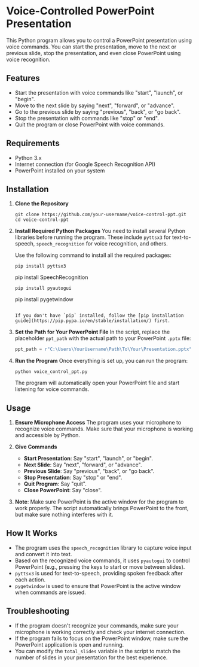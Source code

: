 # Voice-Controlled PowerPoint Presentation

This Python program allows you to control a PowerPoint presentation using voice commands. You can start the presentation, move to the next or previous slide, stop the presentation, and even close PowerPoint using voice recognition.

## Features

- Start the presentation with voice commands like "start", "launch", or "begin".
- Move to the next slide by saying "next", "forward", or "advance".
- Go to the previous slide by saying "previous", "back", or "go back".
- Stop the presentation with commands like "stop" or "end".
- Quit the program or close PowerPoint with voice commands.

## Requirements

- Python 3.x
- Internet connection (for Google Speech Recognition API)
- PowerPoint installed on your system

## Installation

1. **Clone the Repository**
   ```
   git clone https://github.com/your-username/voice-control-ppt.git
   cd voice-control-ppt
   ```

2. **Install Required Python Packages**
   You need to install several Python libraries before running the program. These include `pyttsx3` for text-to-speech, `speech_recognition` for voice recognition, and others.

   Use the following command to install all the required packages:

   ```
   pip install pyttsx3
    ```
   pip install SpeechRecognition
    ```
   pip install pyautogui
    ```
   pip install pygetwindow
   ```

   If you don't have `pip` installed, follow the [pip installation guide](https://pip.pypa.io/en/stable/installation/) first.

4. **Set the Path for Your PowerPoint File**
   In the script, replace the placeholder `ppt_path` with the actual path to your PowerPoint `.pptx` file:

   ```python
   ppt_path = r"C:\Users\YourUsername\Path\To\Your\Presentation.pptx"
   ```

5. **Run the Program**
   Once everything is set up, you can run the program:

   ```
   python voice_control_ppt.py
   ```

   The program will automatically open your PowerPoint file and start listening for voice commands.

## Usage

1. **Ensure Microphone Access**
   The program uses your microphone to recognize voice commands. Make sure that your microphone is working and accessible by Python.

2. **Give Commands**
   - **Start Presentation**: Say "start", "launch", or "begin".
   - **Next Slide**: Say "next", "forward", or "advance".
   - **Previous Slide**: Say "previous", "back", or "go back".
   - **Stop Presentation**: Say "stop" or "end".
   - **Quit Program**: Say "quit".
   - **Close PowerPoint**: Say "close".

3. **Note**: Make sure PowerPoint is the active window for the program to work properly. The script automatically brings PowerPoint to the front, but make sure nothing interferes with it.

## How It Works

- The program uses the `speech_recognition` library to capture voice input and convert it into text.
- Based on the recognized voice commands, it uses `pyautogui` to control PowerPoint (e.g., pressing the keys to start or move between slides).
- `pyttsx3` is used for text-to-speech, providing spoken feedback after each action.
- `pygetwindow` is used to ensure that PowerPoint is the active window when commands are issued.

## Troubleshooting

- If the program doesn't recognize your commands, make sure your microphone is working correctly and check your internet connection.
- If the program fails to focus on the PowerPoint window, make sure the PowerPoint application is open and running.
- You can modify the `total_slides` variable in the script to match the number of slides in your presentation for the best experience.
